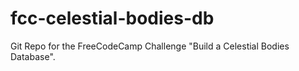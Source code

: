 # fcc-celestial-bodies-db
Git Repo for the FreeCodeCamp Challenge "Build a Celestial Bodies Database".
